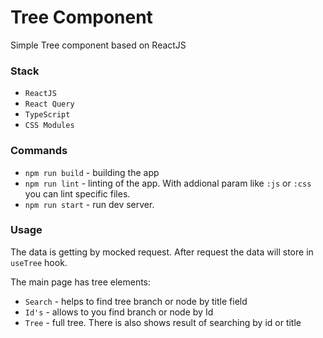 # Tree Component
Simple Tree component based on ReactJS

### Stack

- `ReactJS`
- `React Query`
- `TypeScript`
- `CSS Modules`

### Commands

- `npm run build` - building the app
- `npm run lint` - linting of the app. With addional param like `:js` or `:css` you can lint specific files.
- `npm run start` - run dev server.

### Usage

The data is getting by mocked request. After request the data will store in `useTree` hook.

The main page has tree elements:

- `Search` - helps to find tree branch or node by title field
- `Id's` - allows to you find branch or node by Id
- `Tree` - full tree. There is also shows result of searching by id or title
